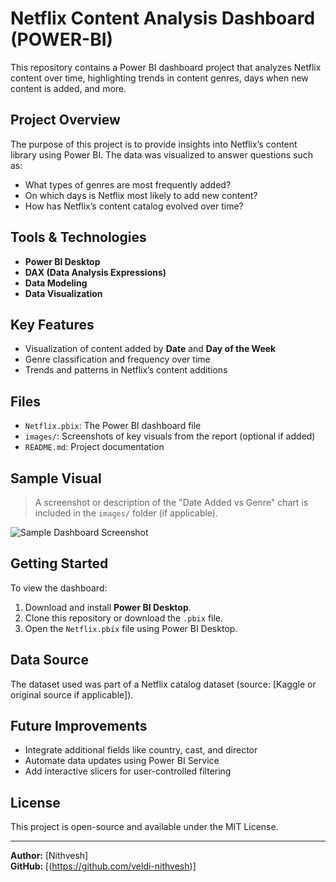 

# Netflix Content Analysis Dashboard (POWER-BI)

This repository contains a Power BI dashboard project that analyzes Netflix content over time, highlighting trends in content genres, days when new content is added, and more.

## Project Overview

The purpose of this project is to provide insights into Netflix’s content library using Power BI. The data was visualized to answer questions such as:
- What types of genres are most frequently added?
- On which days is Netflix most likely to add new content?
- How has Netflix’s content catalog evolved over time?

## Tools & Technologies
- **Power BI Desktop**
- **DAX (Data Analysis Expressions)**
- **Data Modeling**
- **Data Visualization**

## Key Features
- Visualization of content added by **Date** and **Day of the Week**
- Genre classification and frequency over time
- Trends and patterns in Netflix’s content additions

## Files
- `Netflix.pbix`: The Power BI dashboard file
- `images/`: Screenshots of key visuals from the report (optional if added)
- `README.md`: Project documentation

## Sample Visual

> A screenshot or description of the "Date Added vs Genre" chart is included in the `images/` folder (if applicable).

![Sample Dashboard Screenshot](images/sample_dashboard.png)

## Getting Started
To view the dashboard:
1. Download and install **Power BI Desktop**.
2. Clone this repository or download the `.pbix` file.
3. Open the `Netflix.pbix` file using Power BI Desktop.

## Data Source
The dataset used was part of a Netflix catalog dataset (source: [Kaggle or original source if applicable]).

## Future Improvements
- Integrate additional fields like country, cast, and director
- Automate data updates using Power BI Service
- Add interactive slicers for user-controlled filtering

## License
This project is open-source and available under the MIT License.

---

**Author:** [Nithvesh]  
**GitHub:** [(https://github.com/veldi-nithvesh)]
